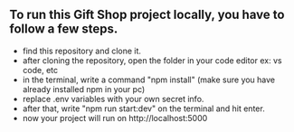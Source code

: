 ## To run this Gift Shop project locally, you have to follow a few steps. 
* find this repository and clone it. 
* after cloning the repository, open the folder in your code editor ex: vs code, etc
* in the terminal, write a command "npm install" (make sure you have already installed npm in your pc)
* replace .env variables with your own secret info. 
* after that, write "npm run start:dev" on the terminal and hit enter. 
* now your project will run on http://localhost:5000